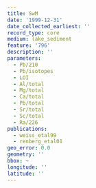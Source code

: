 ```yaml
---
title: SwM
date: '1999-12-31'
date_collected_earliest: ''
record_type: core
medium: lake_sediment
feature: '796'
description: ''
parameters:
  - Pb/210
  - Pb/isotopes
  - LOI
  - Al/total
  - Mg/total
  - Ca/total
  - Pb/total
  - Sr/total
  - Sc/total
  - Ra/226
publications:
  - weiss_etal99
  - renberg_etal01
geo_error: 0.0
geometry: ''
bbox: ~
longitude: ''
latitude: ''
---
```

